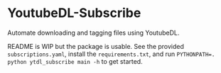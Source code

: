 # YoutubeDL-Subscribe
Automate downloading and tagging files using YoutubeDL.

README is WIP but the package is usable. See the provided `subscriptions.yaml`, install the `requirements.txt`, and run `PYTHONPATH=. python ytdl_subscribe main -h` to get started. 
